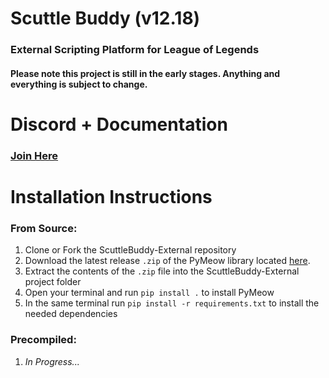 # Scuttle Buddy (v12.18)
### External Scripting Platform for League of Legends
#### Please note this project is still in the early stages. Anything and everything is subject to change.

# Discord + Documentation
### [Join Here](https://discord.gg/P9VTvGCWBD)

# Installation Instructions

### From Source:
1. Clone or Fork the ScuttleBuddy-External repository
2. Download the latest release `.zip` of the PyMeow library located [here](https://github.com/qb-0/PyMeow).
3. Extract the contents of the `.zip` file into the ScuttleBuddy-External project folder
4. Open your terminal and run `pip install .` to install PyMeow
5. In the same terminal run `pip install -r requirements.txt` to install the needed dependencies

### Precompiled:
1. *In Progress...*
